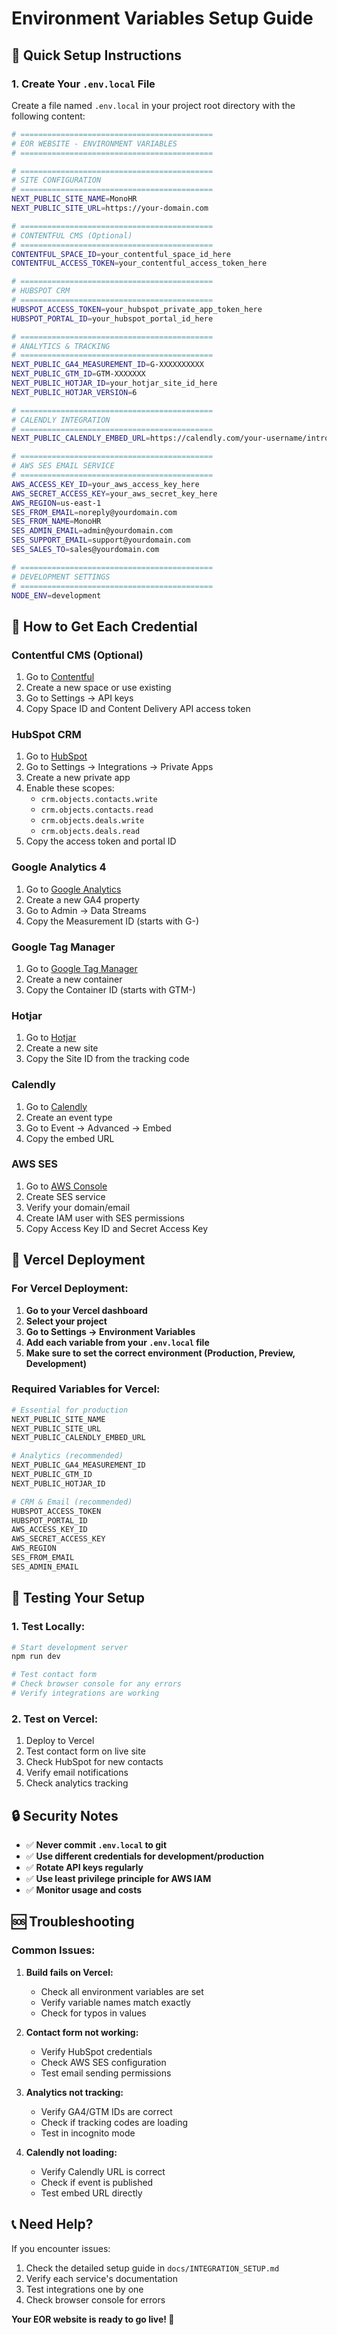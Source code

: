 # Environment Variables Setup Guide

## 🚀 Quick Setup Instructions

### 1. Create Your `.env.local` File

Create a file named `.env.local` in your project root directory with the following content:

```bash
# ===========================================
# EOR WEBSITE - ENVIRONMENT VARIABLES
# ===========================================

# ===========================================
# SITE CONFIGURATION
# ===========================================
NEXT_PUBLIC_SITE_NAME=MonoHR
NEXT_PUBLIC_SITE_URL=https://your-domain.com

# ===========================================
# CONTENTFUL CMS (Optional)
# ===========================================
CONTENTFUL_SPACE_ID=your_contentful_space_id_here
CONTENTFUL_ACCESS_TOKEN=your_contentful_access_token_here

# ===========================================
# HUBSPOT CRM
# ===========================================
HUBSPOT_ACCESS_TOKEN=your_hubspot_private_app_token_here
HUBSPOT_PORTAL_ID=your_hubspot_portal_id_here

# ===========================================
# ANALYTICS & TRACKING
# ===========================================
NEXT_PUBLIC_GA4_MEASUREMENT_ID=G-XXXXXXXXXX
NEXT_PUBLIC_GTM_ID=GTM-XXXXXXX
NEXT_PUBLIC_HOTJAR_ID=your_hotjar_site_id_here
NEXT_PUBLIC_HOTJAR_VERSION=6

# ===========================================
# CALENDLY INTEGRATION
# ===========================================
NEXT_PUBLIC_CALENDLY_EMBED_URL=https://calendly.com/your-username/intro-call

# ===========================================
# AWS SES EMAIL SERVICE
# ===========================================
AWS_ACCESS_KEY_ID=your_aws_access_key_here
AWS_SECRET_ACCESS_KEY=your_aws_secret_key_here
AWS_REGION=us-east-1
SES_FROM_EMAIL=noreply@yourdomain.com
SES_FROM_NAME=MonoHR
SES_ADMIN_EMAIL=admin@yourdomain.com
SES_SUPPORT_EMAIL=support@yourdomain.com
SES_SALES_TO=sales@yourdomain.com

# ===========================================
# DEVELOPMENT SETTINGS
# ===========================================
NODE_ENV=development
```

## 🔧 How to Get Each Credential

### **Contentful CMS (Optional)**
1. Go to [Contentful](https://app.contentful.com/)
2. Create a new space or use existing
3. Go to Settings → API keys
4. Copy Space ID and Content Delivery API access token

### **HubSpot CRM**
1. Go to [HubSpot](https://app.hubspot.com/)
2. Go to Settings → Integrations → Private Apps
3. Create a new private app
4. Enable these scopes:
   - `crm.objects.contacts.write`
   - `crm.objects.contacts.read`
   - `crm.objects.deals.write`
   - `crm.objects.deals.read`
5. Copy the access token and portal ID

### **Google Analytics 4**
1. Go to [Google Analytics](https://analytics.google.com/)
2. Create a new GA4 property
3. Go to Admin → Data Streams
4. Copy the Measurement ID (starts with G-)

### **Google Tag Manager**
1. Go to [Google Tag Manager](https://tagmanager.google.com/)
2. Create a new container
3. Copy the Container ID (starts with GTM-)

### **Hotjar**
1. Go to [Hotjar](https://www.hotjar.com/)
2. Create a new site
3. Copy the Site ID from the tracking code

### **Calendly**
1. Go to [Calendly](https://calendly.com/)
2. Create an event type
3. Go to Event → Advanced → Embed
4. Copy the embed URL

### **AWS SES**
1. Go to [AWS Console](https://aws.amazon.com/ses/)
2. Create SES service
3. Verify your domain/email
4. Create IAM user with SES permissions
5. Copy Access Key ID and Secret Access Key

## 🚀 Vercel Deployment

### **For Vercel Deployment:**

1. **Go to your Vercel dashboard**
2. **Select your project**
3. **Go to Settings → Environment Variables**
4. **Add each variable from your `.env.local` file**
5. **Make sure to set the correct environment (Production, Preview, Development)**

### **Required Variables for Vercel:**
```bash
# Essential for production
NEXT_PUBLIC_SITE_NAME
NEXT_PUBLIC_SITE_URL
NEXT_PUBLIC_CALENDLY_EMBED_URL

# Analytics (recommended)
NEXT_PUBLIC_GA4_MEASUREMENT_ID
NEXT_PUBLIC_GTM_ID
NEXT_PUBLIC_HOTJAR_ID

# CRM & Email (recommended)
HUBSPOT_ACCESS_TOKEN
HUBSPOT_PORTAL_ID
AWS_ACCESS_KEY_ID
AWS_SECRET_ACCESS_KEY
AWS_REGION
SES_FROM_EMAIL
SES_ADMIN_EMAIL
```

## 🧪 Testing Your Setup

### **1. Test Locally:**
```bash
# Start development server
npm run dev

# Test contact form
# Check browser console for any errors
# Verify integrations are working
```

### **2. Test on Vercel:**
1. Deploy to Vercel
2. Test contact form on live site
3. Check HubSpot for new contacts
4. Verify email notifications
5. Check analytics tracking

## 🔒 Security Notes

- ✅ **Never commit `.env.local` to git**
- ✅ **Use different credentials for development/production**
- ✅ **Rotate API keys regularly**
- ✅ **Use least privilege principle for AWS IAM**
- ✅ **Monitor usage and costs**

## 🆘 Troubleshooting

### **Common Issues:**

1. **Build fails on Vercel:**
   - Check all environment variables are set
   - Verify variable names match exactly
   - Check for typos in values

2. **Contact form not working:**
   - Verify HubSpot credentials
   - Check AWS SES configuration
   - Test email sending permissions

3. **Analytics not tracking:**
   - Verify GA4/GTM IDs are correct
   - Check if tracking codes are loading
   - Test in incognito mode

4. **Calendly not loading:**
   - Verify Calendly URL is correct
   - Check if event is published
   - Test embed URL directly

## 📞 Need Help?

If you encounter issues:
1. Check the detailed setup guide in `docs/INTEGRATION_SETUP.md`
2. Verify each service's documentation
3. Test integrations one by one
4. Check browser console for errors

**Your EOR website is ready to go live! 🎉**
